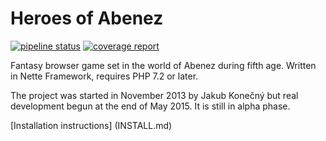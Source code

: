 Heroes of Abenez
================

[![pipeline status](https://gitlab.com/heroesofabenez/game/badges/master/pipeline.svg)](https://gitlab.com/heroesofabenez/game/commits/master) [![coverage report](https://gitlab.com/heroesofabenez/game/badges/master/coverage.svg)](https://gitlab.com/heroesofabenez/game/commits/master)

Fantasy browser game set in the world of Abenez during fifth age. Written in Nette Framework, requires PHP 7.2 or later.

The project was started in November 2013 by Jakub Konečný but real development begun at the end of May 2015. It is still in alpha phase.

[Installation instructions] (INSTALL.md)